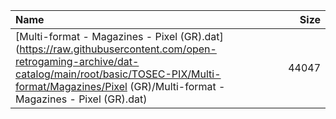 |Name|Size|
|:---|---:|
|[Multi-format - Magazines - Pixel (GR).dat](https://raw.githubusercontent.com/open-retrogaming-archive/dat-catalog/main/root/basic/TOSEC-PIX/Multi-format/Magazines/Pixel (GR)/Multi-format - Magazines - Pixel (GR).dat)|44047|
